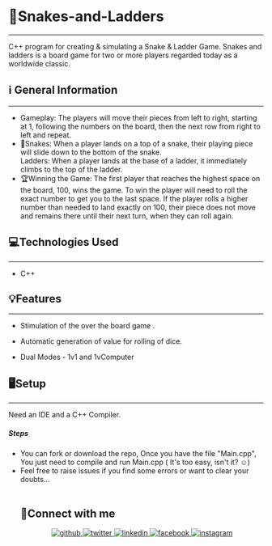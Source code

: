 <h1>🎲Snakes-and-Ladders</h1>
<hr><p>C++ program for creating &amp; simulating a Snake &amp; Ladder Game. Snakes and ladders is a board game for two or more players regarded today as a worldwide classic.</p><h2>ℹ️ General Information</h2>
<hr><ul>
<li>Gameplay:
The players will move their pieces from left to right, starting at 1, following the numbers on the board, then the next row from right to left and repeat.</li>

<li>🐍Snakes:
When a player lands on a top of a snake, their playing piece will slide down to the bottom of the snake.</li>
<pli>Ladders:
When a player lands at the base of a ladder, it immediately climbs to the top of the ladder.</li>
<li>🏆Winning the Game:
The first player that reaches the highest space on the board, 100, wins the game. To win the player will need to roll the exact number to get you to the last space. If the player rolls a higher number than needed to land exactly on 100, their piece does not move and remains there until their next turn, when they can roll again.</li></ul>
<h2>💻Technologies Used</h2>
<hr><ul>
<li>C++</li>
</ul><h2>💡Features</h2>
<hr><ul>
<li>Stimulation of the over the board game .</li>
</ul><ul>
<li>Automatic generation of value for rolling of dice.</li>
</ul><ul>
<li>Dual Modes - 1v1 and 1vComputer</li>
</ul><h2>🖥️Setup</h2>
<hr><p>Need an IDE and a C++ Compiler.</p><h5>Steps</h5><ul>
<li>You can fork or download the repo, Once you have the file "Main.cpp", You just need to compile and run Main.cpp ( It's too easy, isn't it? ☺)</li>
<li>Feel free to raise issues if you find some errors or want to clear your doubts...</li>

<br/>  


## 🔗Connect with me  
<div align="center">
<a href="https://github.com/hilakshya" target="_blank">
<img src=https://img.shields.io/badge/github-%2324292e.svg?&style=for-the-badge&logo=github&logoColor=white alt=github style="margin-bottom: 5px;" />
</a>
<a href="https://twitter.com/lakshhhhhhya" target="_blank">
<img src=https://img.shields.io/badge/twitter-%2300acee.svg?&style=for-the-badge&logo=twitter&logoColor=white alt=twitter style="margin-bottom: 5px;" />
</a>
<a href="https://linkedin.com/in/lakshyakandpal" target="_blank">
<img src=https://img.shields.io/badge/linkedin-%231E77B5.svg?&style=for-the-badge&logo=linkedin&logoColor=white alt=linkedin style="margin-bottom: 5px;" />
</a>
<a href="https://www.facebook.com/lakshya.kandpal.50" target="_blank">
<img src=https://img.shields.io/badge/facebook-%232E87FB.svg?&style=for-the-badge&logo=facebook&logoColor=white alt=facebook style="margin-bottom: 5px;" />
</a>
<a href="https://instagram.com/real.lakshhhhhya" target="_blank">
<img src=https://img.shields.io/badge/instagram-%23000000.svg?&style=for-the-badge&logo=instagram&logoColor=white alt=instagram style="margin-bottom: 5px;" />
</a>  
</div>  
  

<br/>  
